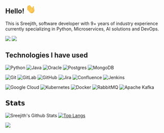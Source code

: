 ## Hello! <img src="https://raw.githubusercontent.com/erdkse/erdkse/main/wave.gif" width="30px">

This is Sreejith, software developer with 9+ years of industry experience currently specializing in Python, Microservices, AI solutions and DevOps.

<a href="www.linkedin.com/in/sreejith-s-10"><img src="https://img.shields.io/badge/-rabbyalone-blue?style=flat&logo=Linkedin&logoColor=white&link=www.linkedin.com/in/sreejith-s-10/"/></a>
<a href="https://airbeeps.com"><img src="https://img.shields.io/badge/-Portfolio-4285F4?style=flat-square&logoColor=white&logo=google-chrome&link=https://airbeeps.com/"/></a>

## Technologies I have used
<!--- https://github.com/Ileriayo/markdown-badges -->
![Python](https://img.shields.io/badge/python-3670A0?style=for-the-badge&logo=python&logoColor=ffdd54)
![Java](https://img.shields.io/badge/java-%23ED8B00.svg?style=for-the-badge&logo=openjdk&logoColor=white)
![Oracle](https://img.shields.io/badge/Oracle-F80000?style=for-the-badge&logo=oracle&logoColor=white)
![Postgres](https://img.shields.io/badge/postgres-%23316192.svg?style=for-the-badge&logo=postgresql&logoColor=white)
![MongoDB](https://img.shields.io/badge/MongoDB-%234ea94b.svg?style=for-the-badge&logo=mongodb&logoColor=white)

![Git](https://img.shields.io/badge/git-%23F05033.svg?style=for-the-badge&logo=git&logoColor=white)
![GitLab](https://img.shields.io/badge/gitlab-%23181717.svg?style=for-the-badge&logo=gitlab&logoColor=white)
![GitHub](https://img.shields.io/badge/github-%23121011.svg?style=for-the-badge&logo=github&logoColor=white)
![Jira](https://img.shields.io/badge/jira-%230A0FFF.svg?style=for-the-badge&logo=jira&logoColor=white)
![Confluence](https://img.shields.io/badge/confluence-%23172BF4.svg?style=for-the-badge&logo=confluence&logoColor=white)
![Jenkins](https://img.shields.io/badge/jenkins-%232C5263.svg?style=for-the-badge&logo=jenkins&logoColor=white)

![Google Cloud](https://img.shields.io/badge/GoogleCloud-%234285F4.svg?style=for-the-badge&logo=google-cloud&logoColor=white)
![Kubernetes](https://img.shields.io/badge/kubernetes-%23326ce5.svg?style=for-the-badge&logo=kubernetes&logoColor=white)
![Docker](https://img.shields.io/badge/docker-%230db7ed.svg?style=for-the-badge&logo=docker&logoColor=white)
![RabbitMQ](https://img.shields.io/badge/Rabbitmq-FF6600?style=for-the-badge&logo=rabbitmq&logoColor=white)
![Apache Kafka](https://img.shields.io/badge/Apache%20Kafka-000?style=for-the-badge&logo=apachekafka)



## 𝗦𝘁𝗮𝘁𝘀

![Sreejith's Github Stats](https://github-readme-stats.vercel.app/api?username=sreeji10&show_icons=true&include_all_commits=true&count_private=true&hide_rank=true)
[![Top Langs](https://github-readme-stats.vercel.app/api/top-langs/?username=sreeji10)](https://github.com/anuraghazra/github-readme-stats)

![](https://komarev.com/ghpvc/?username=sreeji10&label=PROFILE+VIEWS)

